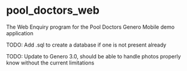# pool_doctors_web
The Web Enquiry program for the Pool Doctors Genero Mobile demo application

TODO: Add .sql to create a database if one is not present already

TODO: Update to Genero 3.0, should be able to handle photos properly know without the current limitations
